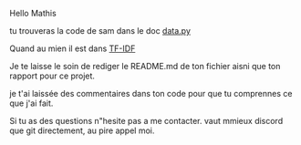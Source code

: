 Hello Mathis

tu trouveras la code de sam dans le doc [data.py](./data.py)

Quand au mien il est dans [TF-IDF](./TF-IDF.py)

Je te laisse le soin de rediger le README.md de ton fichier aisni que ton rapport pour ce projet.

je t'ai laissée des commentaires dans ton code pour que tu comprennes ce que j'ai fait.

Si tu as des questions n"hesite pas a me contacter.
vaut mmieux discord que git directement, au pire appel moi.
